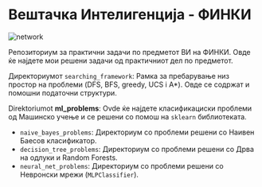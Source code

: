 # Вештачка Интелигенција - ФИНКИ

![network](https://github.com/user-attachments/assets/a8101c3b-786b-4c1d-abe8-d50336d92222)

Репозиториум за практични задачи по предметот ВИ на ФИНКИ.
Овде ќе најдете мои решени задачи од практичниот дел по предметот.

Директориумот ``searching_framework``: Рамка за пребарување низ простор на проблеми (DFS, BFS, greedy, UCS i A*). Овде се содржат и помошни податочни структури.

Direktoriumot **ml_problems**: Ovde ќе најдете класификациски проблеми од Машинско учење и се решени со помош на ``sklearn`` библиотеката.
-  ``naive_bayes_problems``: Директориум со проблеми решени со Наивен Баесов класификатор.
-  ``decision_tree_problems``: Директориум со проблеми решени со Дрва на одлуки и Random Forests.
-  ``neural_net_problems``: Директориум со проблеми решени со Невронски мрежи (``MLPClassifier``).
